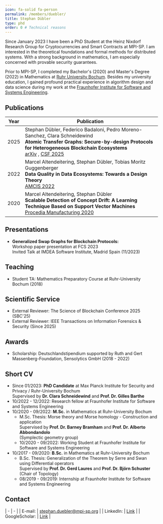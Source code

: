 ```yaml
---
icon: fa-solid fa-person
permalink: /members/duebler/
title: Stephan Dübler
type: phd
order: 0 # Technical reasons
---
```



Since January 2023 I have been a PhD Student at the Heinz Nixdorf Research Group for Cryptocurrencies and Smart Contracts at MPI-SP.
I am interested in the theoretical foundations and formal methods for distributed systems. With a strong background in mathematics, I am especially concerned with provable security guarantees.

Prior to MPI-SP, I completed my Bachelor's (2020) and Master's Degree (2022) in Mathematics at [Ruhr University Bochum](https://www.ruhr-uni-bochum.de/en). 
Besides my university education, I gained profound practical experience in algorithm design and data science during my work at the [Fraunhofer Institute for Software and Systems Engineering](https://www.isst.fraunhofer.de/en.html).

## Publications

|Year|Publication|
|----|-----------|
|2025| Stephan Dübler, Federico Badaloni, Pedro Moreno-Sanchez, Clara Schneidewind <br>**Atomic Transfer Graphs: Secure-by-design Protocols for Heterogeneous Blockchain Ecosystems** <br> <a href="https://arxiv.org/abs/2501.17786" target="_blank">arXiv</a> , <a href="https://www.computer.org/csdl/proceedings-article/csf/2025/108100a016/26w6qFVNMfS" target="_blank">CSF 2025</a> | 
|2022| Marcel Altendeitering, Stephan Dübler, Tobias Moritz Guggenberger <br>**Data Quality in Data Ecosystems: Towards a Design Theory** <br> <a href="https://aisel.aisnet.org/amcis2022/DataEcoSys/DataEcoSys/3" target="_blank">AMCIS 2022</a> | 
|2020| Marcel Altendeitering, Stephan Dübler <br>**Scalable Detection of Concept Drift: A Learning Technique Based on Support Vector Machines** <br> <a href="https://doi.org/10.1016/j.promfg.2020.10.057" target="_blank">Procedia Manufacturing 2020</a> |

## Presentations

- **Generalized Swap Graphs for Blockchain Protocols:** <br> Workshop paper presentation at FCS 2023
                                                    <br> Invited Talk at IMDEA Software Institute, Madrid Spain (11/2023)

## Teaching

- Student TA: Mathematics Preparatory Course at Ruhr-University Bochum (2018)

## Scientific Service

- External Reviewer: The Science of Blockchain Conference 2025 (SBC'25)
- External Reviewer: IEEE Transactions on Information Forensics & Security (Since 2025)

## Awards

- Scholarship: Deutschlandstipendium supported by Ruth and Gert Massenberg-Foundation, Sensolytics GmbH (2018 - 2022)

## Short CV

- Since 01/2023: **PhD Candidate** at Max Planck Institute for Security and Privacy / Ruhr-University Bochum <br> Supervised by **Dr. Clara Schneidewind** and **Prof. Dr. Gilles Barthe**
- 10/2022 - 12/2022: Research fellow at Fraunhofer Institute for Software and Systems Engineering
- 10/2020 - 09/2022: **M.Sc.** in Mathematics at Ruhr-University Bochum
    - M.Sc. Thesis: Morse theory and Morse homology - Construction and application
    <br> Supervised by **Prof. Dr. Barney Bramham** and **Prof. Dr. Alberto Abbondandolo** <br>(Symplectic geometry group)
    - 10/2020 - 09/2022: Working Student at Fraunhofer Institute for Software and Systems Engineering
- 10/2017 - 09/2020: **B.Sc.** in Mathematics at Ruhr-University Bochum
    - B.Sc. Thesis: Generalization of the Theorem by Serre and Swan using Differential operators
    <br> Supervised by **Prof. Dr. Gerd Laures** and **Prof. Dr. Björn Schuster** <br>(Chair of Topology)
    - 08/2019 - 09/2019: Internship at Fraunhofer Institute for Software and Systems Engineering

## Contact

| - | - |
| E-mail: | [stephan.duebler@mpi-sp.org](mailto:stephan.duebler@mpi-sp.org) |
| LinkedIn: | [Link](https://www.linkedin.com/in/stephan-d%C3%BCbler-756b94247) |
| GoogleScholar: | [Link](https://scholar.google.com/citations?hl=en&user=XPsccF0AAAAJ) |
